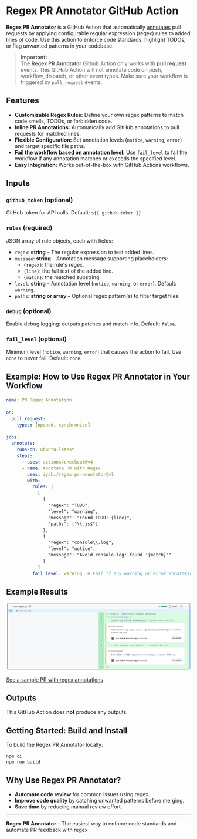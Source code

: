 # Regex PR Annotator GitHub Action

**Regex PR Annotator** is a GitHub Action that automatically [annotates](https://github.com/actions/toolkit/tree/main/packages/core#annotations) pull requests by applying configurable regular expression (regex) rules to added lines of code. Use this action to enforce code standards, highlight TODOs, or flag unwanted patterns in your codebase.

> **Important:**  
> The **Regex PR Annotator** Github Action only works with **pull request** events. This GitHub Action will not annotate code on push, workflow_dispatch, or other event types. Make sure your workflow is triggered by `pull_request` events.

## Features

- **Customizable Regex Rules:** Define your own regex patterns to match code smells, TODOs, or forbidden code.
- **Inline PR Annotations:** Automatically add GitHub annotations to pull requests for matched lines.
- **Flexible Configuration:** Set annotation levels (`notice`, `warning`, `error`) and target specific file paths.
- **Fail the workflow based on annotation level:** Use `fail_level` to fail the workflow if any annotation matches or exceeds the specified level.
- **Easy Integration:** Works out-of-the-box with GitHub Actions workflows.

## Inputs

### `github_token` (optional)

GitHub token for API calls. Default: `${{ github.token }}`

### `rules` (required)

JSON array of rule objects, each with fields:

- `regex`: **string** – The regular expression to test added lines.
- `message`: **string** – Annotation message supporting placeholders:
  - `{regex}`: the rule's regex.
  - `{line}`: the full text of the added line.
  - `{match}`: the matched substring.
- `level`: **string** – Annotation level (`notice`, `warning`, or `error`). Default: `warning`.
- `paths`: **string or array** – Optional regex pattern(s) to filter target files.

### `debug` (optional)

Enable debug logging: outputs patches and match info. Default: `false`.

### `fail_level` (optional)

Minimum level (`notice`, `warning`, `error`) that causes the action to fail. Use `none` to never fail. Default: `none`.

## Example: How to Use Regex PR Annotator in Your Workflow

```yaml
name: PR Regex Annotation

on:
  pull_request:
    types: [opened, synchronize]

jobs:
  annotate:
    runs-on: ubuntu-latest
    steps:
      - uses: actions/checkout@v4
      - name: Annotate PR with Regex
        uses: iyaki/regex-pr-annotator@v1
        with:
          rules: |
            [
              {
                "regex": "TODO",
                "level": "warning",
                "message": "Found TODO: {line}",
                "paths": ["\\.js$"]
              },
              {
                "regex": "console\\.log",
                "level": "notice",
                "message": "Avoid console.log: found '{match}'"
              }
            ]
          fail_level: warning  # Fail if any warning or error annotation is found
```

## Example Results

![GitHub PR with regex annotations](./results.png)

[See a sample PR with regex annotations](https://github.com/iyaki/regex-pr-annotator/pull/1/files#diff-988798991edf03e818d5f2d7e0b4c727035102549d0b04330d2de8300281698d)

## Outputs

This GitHub Action does **not** produce any outputs.

## Getting Started: Build and Install

To build the Regex PR Annotator locally:

```shell
npm ci
npm run build
```

## Why Use Regex PR Annotator?

- **Automate code review** for common issues using regex.
- **Improve code quality** by catching unwanted patterns before merging.
- **Save time** by reducing manual review effort.

---

**Regex PR Annotator** – The easiest way to enforce code standards and automate PR feedback with regex
